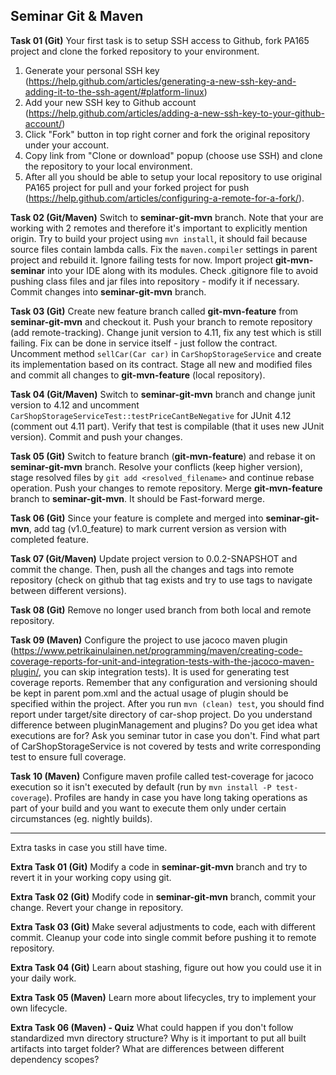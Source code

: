 ## Seminar Git & Maven

**Task 01 (Git)**
Your first task is to setup SSH access to Github, fork PA165 project and clone the forked repository to your environment.
1. Generate your personal SSH key (https://help.github.com/articles/generating-a-new-ssh-key-and-adding-it-to-the-ssh-agent/#platform-linux)
2. Add your new SSH key to Github account (https://help.github.com/articles/adding-a-new-ssh-key-to-your-github-account/)
3. Click "Fork" button in top right corner and fork the original repository under your account.
4. Copy link from "Clone or download" popup (choose use SSH) and clone the repository to your local environment.
5. After all you should be able to setup your local repository to use original PA165 project for pull 
and your forked project for push (https://help.github.com/articles/configuring-a-remote-for-a-fork/).

**Task 02 (Git/Maven)**
Switch to **seminar-git-mvn** branch. Note that your are working with 2 remotes and therefore it's important to explicitly mention origin.
Try to build your project using `mvn install`, it should fail because source files contain lambda calls. Fix the `maven.compiler` settings in parent project 
and rebuild it. Ignore failing tests for now.
Import project **git-mvn-seminar** into your IDE along with its modules.
Check .gitignore file to avoid pushing class files and jar files into repository - modify it if necessary.
Commit changes into **seminar-git-mvn** branch.

**Task 03 (Git)**
Create new feature branch called **git-mvn-feature** from **seminar-git-mvn** and checkout it. Push your branch to remote repository (add remote-tracking). 
Change junit version to 4.11, fix any test which is still failing. Fix can be done in service itself - just follow the contract.
Uncomment method `sellCar(Car car)` in `CarShopStorageService` and create its implementation based on its contract. 
Stage all new and modified files and commit all changes to **git-mvn-feature** (local repository).

**Task 04 (Git/Maven)**
Switch to **seminar-git-mvn** branch and change junit version to 4.12 and uncomment `CarShopStorageServiceTest::testPriceCantBeNegative` for 
JUnit 4.12 (comment out 4.11 part). Verify that test is compilable (that it uses new JUnit version).
Commit and push your changes.

**Task 05 (Git)**
Switch to feature branch (**git-mvn-feature**) and rebase it on **seminar-git-mvn** branch.
Resolve your conflicts (keep higher version), stage resolved files by `git add <resolved_filename>` and continue rebase operation.
Push your changes to remote repository.
Merge **git-mvn-feature** branch to **seminar-git-mvn**. It should be Fast-forward merge.

**Task 06 (Git)**
Since your feature is complete and merged into **seminar-git-mvn**, add tag (v1.0_feature) to mark current version as version with completed 
feature.

**Task 07 (Git/Maven)**
Update project version to 0.0.2-SNAPSHOT and commit the change.
Then, push all the changes and tags into remote repository (check on github that tag exists and try to use tags to navigate between different versions).

**Task 08 (Git)**
Remove no longer used branch from both local and remote repository.

**Task 09 (Maven)**
Configure the project to use jacoco maven plugin (https://www.petrikainulainen.net/programming/maven/creating-code-coverage-reports-for-unit-and-integration-tests-with-the-jacoco-maven-plugin/, you can skip integration tests). It is used for generating test coverage reports.
Remember that any configuration and versioning should be kept in parent pom.xml and the actual usage of plugin should be specified within the project. After you run `mvn (clean) test`, you should find report under target/site directory of car-shop project. Do you understand difference between pluginManagement and plugins? Do you get idea what executions are for? Ask you seminar tutor in case you don't.
Find what part of CarShopStorageService is not covered by tests and write corresponding test to ensure full coverage.

**Task 10 (Maven)**
Configure maven profile called test-coverage for jacoco execution so it isn't executed by default (run by `mvn install -P test-coverage`). Profiles are handy in case you have long taking operations as part of your build and you want to execute them only under certain circumstances (eg. nightly builds).

--------------
Extra tasks in case you still have time.

**Extra Task 01 (Git)**
Modify a code in **seminar-git-mvn** branch and try to revert it in your working copy using git.

**Extra Task 02 (Git)**
Modify code in **seminar-git-mvn** branch, commit your change. Revert your change in repository.

**Extra Task 03 (Git)**
Make several adjustments to code, each with different commit. Cleanup your code into single commit before pushing it to remote repository.

**Extra Task 04 (Git)**
Learn about stashing, figure out how you could use it in your daily work.

**Extra Task 05 (Maven)**
Learn more about lifecycles, try to implement your own lifecycle.

**Extra Task 06 (Maven) - Quiz**
What could happen if you don't follow standardized mvn directory structure?
Why is it important to put all built artifacts into target folder?
What are differences between different dependency scopes?
